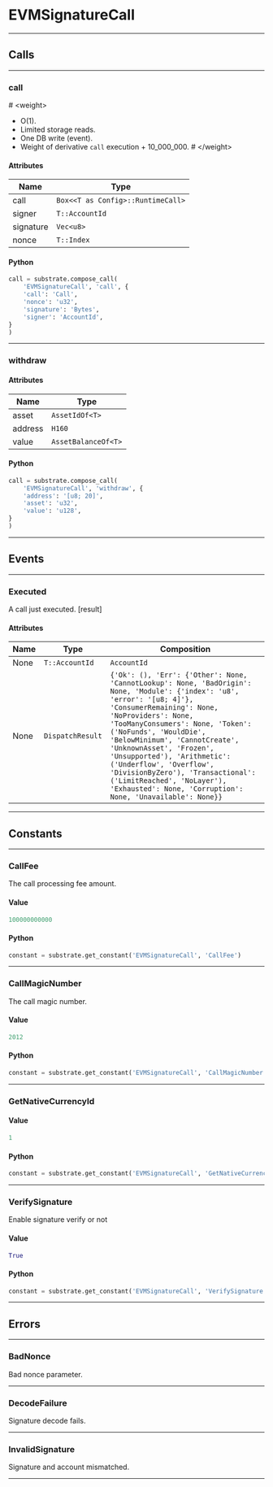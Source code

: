 
# EVMSignatureCall

---------
## Calls

---------
### call
\# &lt;weight&gt;
- O(1).
- Limited storage reads.
- One DB write (event).
- Weight of derivative `call` execution + 10_000_000.
\# &lt;/weight&gt;
#### Attributes
| Name | Type |
| -------- | -------- | 
| call | `Box<<T as Config>::RuntimeCall>` | 
| signer | `T::AccountId` | 
| signature | `Vec<u8>` | 
| nonce | `T::Index` | 

#### Python
```python
call = substrate.compose_call(
    'EVMSignatureCall', 'call', {
    'call': 'Call',
    'nonce': 'u32',
    'signature': 'Bytes',
    'signer': 'AccountId',
}
)
```

---------
### withdraw
#### Attributes
| Name | Type |
| -------- | -------- | 
| asset | `AssetIdOf<T>` | 
| address | `H160` | 
| value | `AssetBalanceOf<T>` | 

#### Python
```python
call = substrate.compose_call(
    'EVMSignatureCall', 'withdraw', {
    'address': '[u8; 20]',
    'asset': 'u32',
    'value': 'u128',
}
)
```

---------
## Events

---------
### Executed
A call just executed. \[result\]
#### Attributes
| Name | Type | Composition
| -------- | -------- | -------- |
| None | `T::AccountId` | ```AccountId```
| None | `DispatchResult` | ```{'Ok': (), 'Err': {'Other': None, 'CannotLookup': None, 'BadOrigin': None, 'Module': {'index': 'u8', 'error': '[u8; 4]'}, 'ConsumerRemaining': None, 'NoProviders': None, 'TooManyConsumers': None, 'Token': ('NoFunds', 'WouldDie', 'BelowMinimum', 'CannotCreate', 'UnknownAsset', 'Frozen', 'Unsupported'), 'Arithmetic': ('Underflow', 'Overflow', 'DivisionByZero'), 'Transactional': ('LimitReached', 'NoLayer'), 'Exhausted': None, 'Corruption': None, 'Unavailable': None}}```

---------
## Constants

---------
### CallFee
 The call processing fee amount.
#### Value
```python
100000000000
```
#### Python
```python
constant = substrate.get_constant('EVMSignatureCall', 'CallFee')
```
---------
### CallMagicNumber
 The call magic number.
#### Value
```python
2012
```
#### Python
```python
constant = substrate.get_constant('EVMSignatureCall', 'CallMagicNumber')
```
---------
### GetNativeCurrencyId
#### Value
```python
1
```
#### Python
```python
constant = substrate.get_constant('EVMSignatureCall', 'GetNativeCurrencyId')
```
---------
### VerifySignature
 Enable signature verify or not
#### Value
```python
True
```
#### Python
```python
constant = substrate.get_constant('EVMSignatureCall', 'VerifySignature')
```
---------
## Errors

---------
### BadNonce
Bad nonce parameter.

---------
### DecodeFailure
Signature decode fails.

---------
### InvalidSignature
Signature and account mismatched.

---------